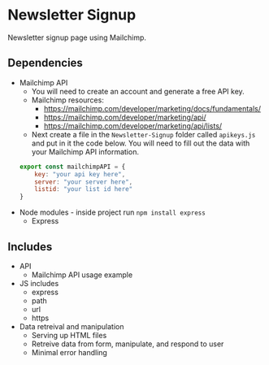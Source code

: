 # Newsletter Signup

Newsletter signup page using Mailchimp.

## Dependencies

-   Mailchimp API
    -   You will need to create an account and generate a free API key. 
    -   Mailchimp resources:
        -   https://mailchimp.com/developer/marketing/docs/fundamentals/
        -   https://mailchimp.com/developer/marketing/api/
        -   https://mailchimp.com/developer/marketing/api/lists/
    -   Next create a file in the `Newsletter-Signup` folder called `apikeys.js` and put in it the code below. You will need to fill out the data with your Mailchimp API information.
    ```javascript
    export const mailchimpAPI = {
        key: "your api key here",
        server: "your server here",
        listid: "your list id here"
    }
    ```
-   Node modules - inside project run `npm install express`
    -   Express

## Includes

-   API
    - Mailchimp API usage example
-   JS includes
    -   express
    -   path
    -   url
    -   https
-   Data retreival and manipulation
    -   Serving up HTML files
    -   Retreive data from form, manipulate, and respond to user
    -   Minimal error handling
